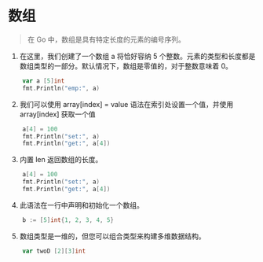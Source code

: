 # 数组
> 在 Go 中，数组是具有特定长度的元素的编号序列。

1. 在这里，我们创建了一个数组 a 将恰好容纳 5 个整数。元素的类型和长度都是数组类型的一部分。默认情况下，数组是零值的，对于整数意味着 0。

```go
    var a [5]int
    fmt.Println("emp:", a)
```

2. 我们可以使用 array[index] = value 语法在索引处设置一个值，并使用 array[index] 获取一个值
```go
    a[4] = 100
    fmt.Println("set:", a)
    fmt.Println("get:", a[4])
```

3. 内置 len 返回数组的长度。
```go
    a[4] = 100
    fmt.Println("set:", a)
    fmt.Println("get:", a[4])
```
4. 此语法在一行中声明和初始化一个数组。
```go
    b := [5]int{1, 2, 3, 4, 5}
```
5. 数组类型是一维的，但您可以组合类型来构建多维数据结构。
```go
    var twoD [2][3]int
```